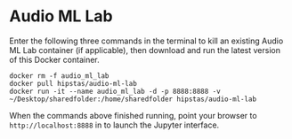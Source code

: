 # Audio ML Lab

Enter the following three commands in the terminal to kill an existing Audio ML Lab container (if applicable), then download and run the latest version of this Docker container.

```
docker rm -f audio_ml_lab
docker pull hipstas/audio-ml-lab
docker run -it --name audio_ml_lab -d -p 8888:8888 -v ~/Desktop/sharedfolder:/home/sharedfolder hipstas/audio-ml-lab
```

When the commands above finished running, point your browser to `http://localhost:8888` in to launch the Jupyter interface.
